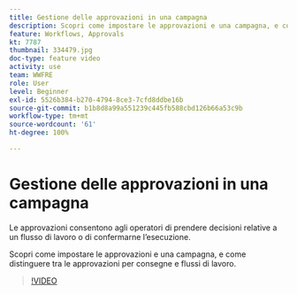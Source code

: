 ```yaml
---
title: Gestione delle approvazioni in una campagna
description: Scopri come impostare le approvazioni e una campagna, e come distinguere tra le approvazioni per consegne e flussi di lavoro.
feature: Workflows, Approvals
kt: 7787
thumbnail: 334479.jpg
doc-type: feature video
activity: use
team: WWFRE
role: User
level: Beginner
exl-id: 5526b384-b270-4794-8ce3-7cfd8ddbe16b
source-git-commit: b1b8d8a99a551239c445fb588cbd126b66a53c9b
workflow-type: tm+mt
source-wordcount: '61'
ht-degree: 100%

---
```


# Gestione delle approvazioni in una campagna

Le approvazioni consentono agli operatori di prendere decisioni relative a un flusso di lavoro o di confermarne l’esecuzione.

Scopri come impostare le approvazioni e una campagna, e come distinguere tra le approvazioni per consegne e flussi di lavoro.

>[!VIDEO](https://video.tv.adobe.com/v/334479?quality=12&learn=on)
